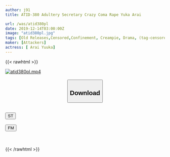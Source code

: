 ```yaml
---
author: j91
title: ATID-380 Adultery Secretary Crazy Coma Rape Yuka Arai

url: /was/atid380pl
date: 2019-12-14T03:00:00Z
image: "atid380pl.jpg"
tags: [Old Releases,Censored,Confinement, Creampie, Drama, (tag-censored), Secretary ]
maker: [Attackers]
actress: [ Arai Yuuka]
---
```



{{< rawhtml >}}

<div class="video" data-videoid="Q02awJjK29t01Zk">
    <a href="javascript:;">
        <img src="/was/atid380pl/atid380pl.jpg" width="WIDTH" height="HEIGHT" alt="atid380pl.mp4" loading="lazy">
    </a>
</div>

<script type="text/javascript" src="https://j91.asia/asset/on-demand-st.js"></script>

<br>
  <link rel="stylesheet" href="https://j91.asia/asset/bs5.css">
  
  <center>
  <button class="btn btn-primary" type="button" data-bs-toggle="collapse" data-bs-target=".multi-collapse" aria-expanded="false" aria-controls="multiCollapseExample1 multiCollapseExample2"><h2>Download</h2></button></center>
</p>
<div class="row">
  <div class="col">
    <div class="collapse multi-collapse" id="multiCollapseExample1">
      <div class="card card-body">
	      	      <br>
<div class="buttons">  
<a href="https://streamtape.to/v/Q02awJjK29t01Zk" target="_blank"><button class="btn-hover color-3"><i class="fa fa-download"></i> ST</button></a></div>
    </div>
  </div>
</div>
  <div class="col">
    <div class="collapse multi-collapse" id="multiCollapseExample2">
      <div class="card card-body">
	      <br>
<div class="buttons">
    <a href="https://filemoon.sx/d/yrn9bidkfgyc" target="_blank"><button class="btn-hover color-8"><i class="fa fa-download"></i> FM</button></a></div>
<br><br>
      </div>
    </div>
  </div>
</div>

{{< /rawhtml >}}